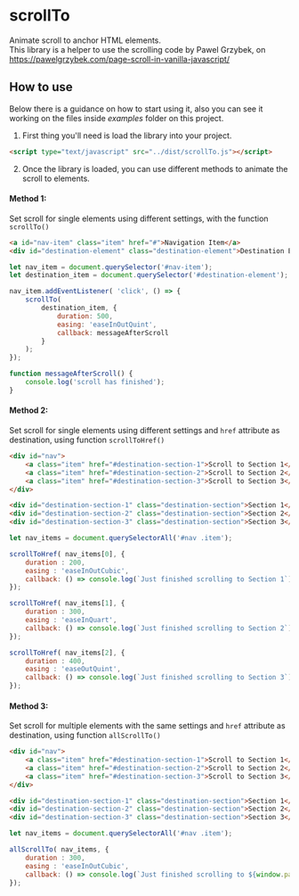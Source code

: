 # scrollTo
Animate scroll to anchor HTML elements.<br>
This library is a helper to use the scrolling code by Pawel Grzybek, on https://pawelgrzybek.com/page-scroll-in-vanilla-javascript/

## How to use
Below there is a guidance on how to start using it, also you can see it working on the files inside _examples_ folder on this project.

1. First thing you'll need is load the library into your project.
```html
<script type="text/javascript" src="../dist/scrollTo.js"></script>
```

2. Once the library is loaded, you can use different methods to animate the scroll to elements.

#### **Method 1:** 
Set scroll for single elements using different settings, with the function `scrollTo()`

```html
<a id="nav-item" class="item" href="#">Navigation Item</a>
<div id="destination-element" class="destination-element">Destination Element</div>
```

```javascript
let nav_item = document.querySelector('#nav-item');
let destination_item = document.querySelector('#destination-element');

nav_item.addEventListener( 'click', () => {
    scrollTo(
        destination_item, {
            duration: 500,
            easing: 'easeInOutQuint',
            callback: messageAfterScroll
        }
    );
});

function messageAfterScroll() {
    console.log('scroll has finished');
}
```

#### **Method 2:** 
Set scroll for single elements using different settings and `href` attribute as destination, using function `scrollToHref()`

```html
<div id="nav">
    <a class="item" href="#destination-section-1">Scroll to Section 1</a>
    <a class="item" href="#destination-section-2">Scroll to Section 2</a>
    <a class="item" href="#destination-section-3">Scroll to Section 3</a>
</div>

<div id="destination-section-1" class="destination-section">Section 1</div>
<div id="destination-section-2" class="destination-section">Section 2</div>
<div id="destination-section-3" class="destination-section">Section 3</div>
```

```javascript
let nav_items = document.querySelectorAll('#nav .item');

scrollToHref( nav_items[0], {
    duration : 200, 
    easing : 'easeInOutCubic', 
    callback: () => console.log(`Just finished scrolling to Section 1`)
});

scrollToHref( nav_items[1], {
    duration : 300, 
    easing : 'easeInQuart', 
    callback: () => console.log(`Just finished scrolling to Section 2`)
});

scrollToHref( nav_items[2], {
    duration : 400, 
    easing : 'easeOutQuint', 
    callback: () => console.log(`Just finished scrolling to Section 3`)
});
```

#### **Method 3:** 
Set scroll for multiple elements with the same settings and `href` attribute as destination, using function `allScrollTo()`



```html
<div id="nav">
    <a class="item" href="#destination-section-1">Scroll to Section 1</a>
    <a class="item" href="#destination-section-2">Scroll to Section 2</a>
    <a class="item" href="#destination-section-3">Scroll to Section 3</a>
</div>

<div id="destination-section-1" class="destination-section">Section 1</div>
<div id="destination-section-2" class="destination-section">Section 2</div>
<div id="destination-section-3" class="destination-section">Section 3</div>
```

```javascript
let nav_items = document.querySelectorAll('#nav .item');

allScrollTo( nav_items, {
    duration : 300, 
    easing : 'easeInOutCubic', 
    callback: () => console.log(`Just finished scrolling to ${window.pageYOffset}px`)
});
```